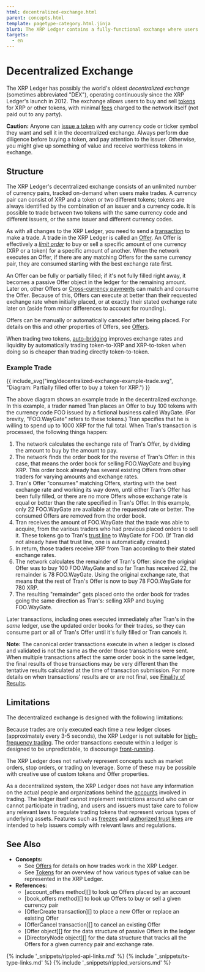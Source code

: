 ```yaml
---
html: decentralized-exchange.html
parent: concepts.html
template: pagetype-category.html.jinja
blurb: The XRP Ledger contains a fully-functional exchange where users can trade tokens for XRP or each other.
targets:
  - en
---
```

# Decentralized Exchange

The XRP Ledger has possibly the world's oldest _decentralized exchange_ (sometimes abbreviated "DEX"), operating continuously since the XRP Ledger's launch in 2012. The exchange allows users to buy and sell [tokens](tokens.html) for XRP or other tokens, with minimal [fees](fees.html) charged to the network itself (not paid out to any party).

**Caution:** Anyone can [issue a token](issue-a-fungible-token.html) with any currency code or ticker symbol they want and sell it in the decentralized exchange. Always perform due diligence before buying a token, and pay attention to the issuer. Otherwise, you might give up something of value and receive worthless tokens in exchange.

## Structure

The XRP Ledger's decentralized exchange consists of an unlimited number of currency pairs, tracked on-demand when users make trades. A currency pair can consist of XRP and a token or two different tokens; tokens are always identified by the combination of an issuer and a currency code. It is possible to trade between two tokens with the same currency code and different issuers, or the same issuer and different currency codes. <!-- STYLE_OVERRIDE: limited number -->

As with all changes to the XRP Ledger, you need to send a [transaction](transaction-basics.html) to make a trade. A trade in the XRP Ledger is called an [Offer](offers.html). An Offer is effectively a [_limit order_](https://en.wikipedia.org/wiki/Order_(exchange)#Limit_order) to buy or sell a specific amount of one currency (XRP or a token) for a specific amount of another. When the network executes an Offer, if there are any matching Offers for the same currency pair, they are consumed starting with the best exchange rate first.

An Offer can be fully or partially filled; if it's not fully filled right away, it becomes a passive Offer object in the ledger for the remaining amount. Later on, other Offers or [Cross-currency payments](cross-currency-payments.html) can match and consume the Offer. Because of this, Offers can execute at better than their requested exchange rate when initially placed, or at exactly their stated exchange rate later on (aside from minor differences to account for rounding).

Offers can be manually or automatically canceled after being placed. For details on this and other properties of Offers, see [Offers](offers.html).

When trading two tokens, [auto-bridging](autobridging.html) improves exchange rates and liquidity by automatically trading token-to-XRP and XRP-to-token when doing so is cheaper than trading directly token-to-token.

### Example Trade

{{ include_svg("img/decentralized-exchange-example-trade.svg", "Diagram: Partially filled offer to buy a token for XRP.") }}

The above diagram shows an example trade in the decentralized exchange. In this example, a trader named Tran places an Offer to buy 100 tokens with the currency code FOO issued by a fictional business called WayGate. (For brevity, "FOO.WayGate" refers to these tokens.) Tran specifies that he is willing to spend up to 1000 XRP for the full total. When Tran's transaction is processed, the following things happen:

1. The network calculates the exchange rate of Tran's Offer, by dividing the amount to buy by the amount to pay.
0. The network finds the order book for the reverse of Tran's Offer: in this case, that means the order book for selling FOO.WayGate and buying XRP. This order book already has several existing Offers from other traders for varying amounts and exchange rates.
0. Tran's Offer "consumes" matching Offers, starting with the best exchange rate and working its way down, until either Tran's Offer has been fully filled, or there are no more Offers whose exchange rate is equal or better than the rate specified in Tran's Offer. In this example, only 22 FOO.WayGate are available at the requested rate or better. The consumed Offers are removed from the order book.
0. Tran receives the amount of FOO.WayGate that the trade was able to acquire, from the various traders who had previous placed orders to sell it. These tokens go to Tran's [trust line](trust-lines-and-issuing.html) to WayGate for FOO. (If Tran did not already have that trust line, one is automatically created.)
0. In return, those traders receive XRP from Tran according to their stated exchange rates.
0. The network calculates the remainder of Tran's Offer: since the original Offer was to buy 100 FOO.WayGate and so far Tran has received 22, the remainder is 78 FOO.WayGate. Using the original exchange rate, that means that the rest of Tran's Offer is now to buy 78 FOO.WayGate for 780 XRP.
0. The resulting "remainder" gets placed onto the order book for trades going the same direction as Tran's: selling XRP and buying FOO.WayGate.

Later transactions, including ones executed immediately after Tran's in the _same_ ledger, use the updated order books for their trades, so they can consume part or all of Tran's Offer until it's fully filled or Tran cancels it.

**Note:** The canonical order transactions execute in when a ledger is closed and validated is not the same as the order those transactions were sent. When multiple transactions affect the same order book in the same ledger, the final results of those transactions may be very different than the tentative results calculated at the time of transaction submission. For more details on when transactions' results are or are not final, see [Finality of Results](finality-of-results.html).


## Limitations

The decentralized exchange is designed with the following limitations:

Because trades are only executed each time a new ledger closes (approximately every 3-5 seconds), the XRP Ledger is not suitable for [high-frequency trading](https://en.wikipedia.org/wiki/High-frequency_trading). The order transactions execute within a ledger is designed to be unpredictable, to discourage [front-running](https://en.wikipedia.org/wiki/Front_running).

The XRP Ledger does not natively represent concepts such as market orders, stop orders, or trading on leverage. Some of these may be possible with creative use of custom tokens and Offer properties.

As a decentralized system, the XRP Ledger does not have any information on the actual people and organizations behind the [accounts](accounts.html) involved in trading. The ledger itself cannot implement restrictions around who can or cannot participate in trading, and users and issuers must take care to follow any relevant laws to regulate trading tokens that represent various types of underlying assets. Features such as [freezes](freezes.html) and [authorized trust lines](authorized-trust-lines.html) are intended to help issuers comply with relevant laws and regulations.

## See Also

- **Concepts:**
    - See [Offers](offers.html) for details on how trades work in the XRP Ledger.
    - See [Tokens](tokens.html) for an overview of how various types of value can be represented in the XRP Ledger.
- **References:**
    - [account_offers method][] to look up Offers placed by an account
    - [book_offers method][] to look up Offers to buy or sell a given currency pair
    - [OfferCreate transaction][] to place a new Offer or replace an existing Offer
    - [OfferCancel transaction][] to cancel an existing Offer
    - [Offer object][] for the data structure of passive Offers in the ledger
    - [DirectoryNode object][] for the data structure that tracks all the Offers for a given currency pair and exchange rate.

<!-- NOTE: There aren't really any tutorials for using the DEX. When there are, add them here. -->

<!--{# common link defs #}-->
{% include '_snippets/rippled-api-links.md' %}
{% include '_snippets/tx-type-links.md' %}
{% include '_snippets/rippled_versions.md' %}

